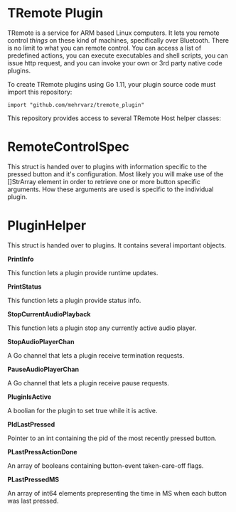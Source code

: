 # TRemote Plugin

TRemote is a service for ARM based Linux computers. It lets you remote control *things* on these kind of machines, specifically over Bluetooth. There is no limit to what you can remote control. You can access a list of predefined actions, you can execute executables and shell scripts, you can issue http request, and you can invoke your own or 3rd party native code plugins.

To create TRemote plugins using Go 1.11, your plugin source code must import this repository:

```
import "github.com/mehrvarz/tremote_plugin"
```

This repository provides access to several TRemote Host helper classes:


# RemoteControlSpec

This struct is handed over to plugins with information specific to the pressed button and it's configuration. Most likely you will make use of the []StrArray element in order to retrieve one or more button specific arguments. How these arguments are used is specific to the individual plugin.

# PluginHelper

This struct is handed over to plugins. It contains several important objects. 

**PrintInfo**

This function lets a plugin provide runtime updates.

**PrintStatus**

This function lets a plugin provide status info.

**StopCurrentAudioPlayback**

This function lets a plugin stop any currently active audio player.

**StopAudioPlayerChan**

A Go channel that lets a plugin receive termination requests.

**PauseAudioPlayerChan**

A Go channel that lets a plugin receive pause requests.

**PluginIsActive**

A boolian for the plugin to set true while it is active.

**PIdLastPressed**

Pointer to an int containing the pid of the most recently pressed button.

**PLastPressActionDone**

An array of booleans containing button-event taken-care-off flags.

**PLastPressedMS**

An array of int64 elements prepresenting the time in MS when each button was last pressed.


